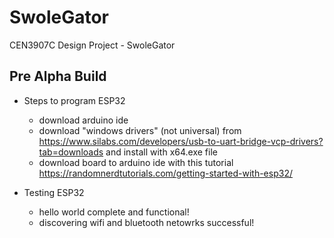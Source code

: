 # SwoleGator
CEN3907C Design Project - SwoleGator 


## Pre Alpha Build
- Steps to program ESP32 
  - download arduino ide
  - download "windows drivers" (not universal) from https://www.silabs.com/developers/usb-to-uart-bridge-vcp-drivers?tab=downloads and install with x64.exe file
  - download board to arduino ide with this tutorial https://randomnerdtutorials.com/getting-started-with-esp32/

- Testing ESP32
  - hello world complete and functional!
  - discovering wifi and bluetooth netowrks successful!

